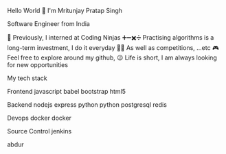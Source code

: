 Hello World 👋 I'm Mritunjay Pratap Singh

Software Engineer from India

🤝 Previously, I interned at Coding Ninjas
➕➖✖️➗ Practising algorithms is a long-term investment, I do it everyday
🏃🏻 As well as competitions, ...etc
🎮 Feel free to explore around my github,
😉 Life is short, I am always looking for new opportunities

My tech stack

Frontend
javascript  babel  bootstrap  html5

Backend
nodejs  express  python  python  postgresql  redis

Devops
docker  docker

Source Control
jenkins

abdur


